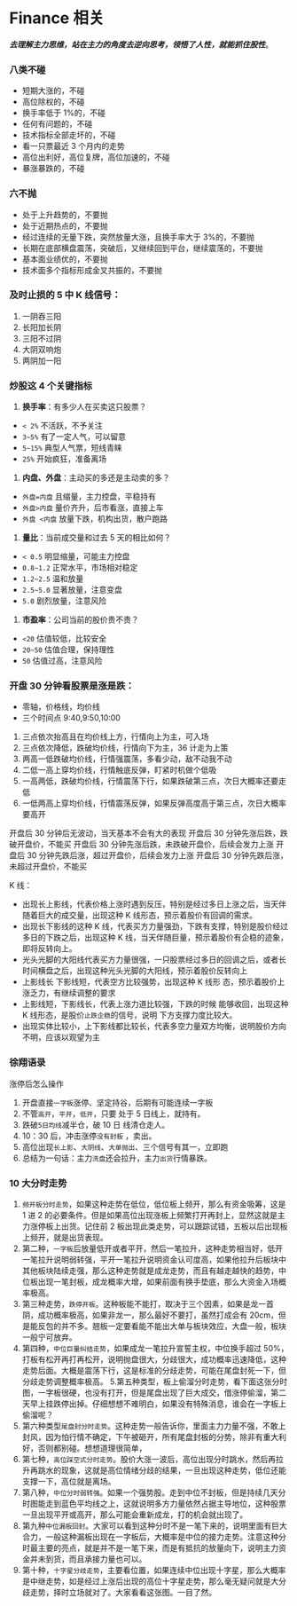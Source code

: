 # Finance 相关

**_去理解主力思维，站在主力的角度去逆向思考，领悟了人性，就能抓住股性_**。

### 八类不碰

- 短期大涨的，不碰
- 高位除权的，不碰
- 换手率低于 1%的，不碰
- 任何有问题的，不碰
- 技术指标全部走坏的，不碰
- 看一只票最近 3 个月内的走势
- 高位出利好，高位复牌，高位加速的，不碰
- 暴涨暴跌的，不碰

### 六不抛

- 处于上升趋势的，不要抛
- 处于近期热点的，不要抛
- 经过连续的无量下跌，突然放量大涨，且换手率大于 3%的，不要抛
- 长期在底部横盘震荡，突破后，又继续回到平台，继续震荡的，不要抛
- 基本面业绩优的，不要抛
- 技术面多个指标形成金叉共振的，不要抛

### 及时止损的 5 中 K 线信号：

1. 一阴吞三阳
2. 长阳加长阴
3. 三阳不过阴
4. 大阴双响炮
5. 两阴加一阳

### 炒股这 4 个关键指标

1. **换手率**：有多少人在买卖这只股票？

- `< 2%`  不活跃，不予关注
- `3~5%`  有了一定人气，可以留意
- `5~15%`  典型人气票，短线青睐
- `25%`  开始疯狂，准备离场

1. **内盘、外盘**：主动买的多还是主动卖的多？

- `外盘=内盘`  且缩量，主力控盘，平稳持有
- `外盘>内盘`  量价齐升，后市看涨，直接上车
- `外盘 <内盘`  放量下跌，机构出货，散户跑路

1. **量比**：当前成交量和过去 5 天的相比如何？

- `< 0.5`  明显缩量，可能主力控盘
- `0.8~1.2`  正常水平，市场相对稳定
- `1.2~2.5`  温和放量
- `2.5~5.0`  显著放量，注意变盘
- `5.0`  剧烈放量，注意风险

1. **市盈率**：公司当前的股价贵不贵？

- `<20`  估值较低，比较安全
- `20~50`  估值合理，保持理性
- `50`  估值过高，注意风险

### 开盘 30 分钟看股票是涨是跌：

- 零轴，价格线，均价线
- 三个时间点 9:40,9:50,10:00

1. 三点依次抬高且在均价线上方，行情向上为主，可入场
2. 三点依次降低，跌破均价线，行情向下为主，36 计走为上策
3. 两高一低跌破均价线，行情强震荡，多看少动，敌不动我不动
4. 二低一高上穿均价线，行情触底反弹，盯紧时机做个低吸
5. 一高两低，跌破均价线，行情震荡下行，如果跌破第三点，次日大概率还要走低
6. 一低两高上穿均价线，行情震荡反弹，如果反弹高度高于第三点，次日大概率要高开

开盘后 30 分钟后无波动，当天基本不会有大的表现
开盘后 30 分钟先涨后跌，跌破开盘价，不能买
开盘后 30 分钟先涨后跌，未跌破开盘价，后续会发力上涨
开盘后 30 分钟先跌后涨，超过开盘价，后续会发力上涨
开盘后 30 分钟先跌后涨，未超过开盘价，不能买

K 线：

- 出现长上影线，代表价格上涨时遇到反压，特别是经过多日上涨之后，当天伴随着巨大的成交量，出现这种 K 线形态，预示着股价有回调的需求。
- 出现长下影线的这种 K 线，代表买方力量强劲，下跌有支撑，特别是股价经过多日的下跌之后，出现这种 K 线，当天伴随巨量，预示着股价有企稳的迹象，即将反转向上。
- 光头光脚的大阳线代表买方力量很强，一只股票经过多日的回调之后，或者长时间横盘之后，出现这种光头光脚的大阳线，预示着股价反转向上
- 上影线长 下影线短，代表空方比较强势，出现这种 K 线形 态，预示着股价上涨乏力，有继续调整的要求
- 上影线短，下影线长，代表上涨力道比较强，下跌的时候 能够收回，出现这种 K 线形态，是股价`止跌企稳`的信号，说明 下方支撑力度比较大。
- 出现实体比较小，上下影线都比较长，代表多空力量双方均衡，说明股价方向不明，应该以观望为主

### 徐翔语录

涨停后怎么操作

1. 开盘直接`一字板`涨停、坚定持谷，后期有可能连续一字板
2. 不管`高开`，`平开`，`低开`，只要 处于 5 日线上，就持有。
3. 跌破`5日均线`减半仓，破 10 日 线清仓走人。
4. 10：30 后，冲击涨停`没有封板` ，卖出。
5. 高位出现`长上影`、`大阴线`、`大单抛出`、三个信号有其一，立即跑
6. 总结为一句话：主力`洗盘`还会拉升，主力`出货`行情暴跌。

### 10 大分时走势

1. `频开板分时走势`，如果这种走势在低位，低位板上频开，那么有资金吸筹，这是 1 进 2 的必要条件。但是如果高位出现涨板上频繁打开再封上，显然这就是主力涨停板上出货。记住前 2 板出现此类走势，可以跟踪试错，五板以后出现板上频开，就是出货表现。
2. 第二种，`一字板`后放量低开或者平开，然后一笔拉升，这种走势相当好，低开一笔拉升说明弱转强，平开一笔拉升说明资金认可度高，如果他拉升后板块中其他板块陆续走强，那么这种走势就是成龙走势，而且有越走越快的趋势，中位板出现一笔封板，成龙概率大增，如果前面有换手垫底，那么大资金入场概率极高。
3. 第三种走势，`跌停开板`。这种板能不能打，取决于三个因素，如果是龙一首阴，成功概率极高，如果非龙一，那么最好不要打，虽然打成会有 20cm，但是能反包的并不多。翘板一定要看能不能出大单与板块效应，大盘一般，板块一般宁可放弃。
4. 第四种，`中位巨量纠结走势`，如果成龙一笔拉升宣誓主权，中位换手超过 50%，打板有松开再打再松开，说明抛盘很大，分歧很大，成功概率迅速降低，这种走势后面。大概是震荡下行，这是标准的分歧走势，可能在尾盘封死一下，但分歧走势调整概率极高。 5.第五种类型，板上偷溜分时走势，看下面这张分时图，一字板很硬，也没有打开，但是尾盘出现了巨大成交，借涨停偷溜，第二天早上挂跌停出掉。仔细想想不难明白，如果没有特殊消息，谁会在一字板上偷溜呢？
5. 第六种类型`尾盘封分时走势`。这种走势一般告诉你，里面主力力量不强，不敢上封风，因为怕行情不确定，下午被砸开，所有尾盘封板的分势，除非有重大利好，否则都别碰。想想道理很简单，
6. 第七种，`高位踩空式分时走势`。股价大涨一波后，高位出现分时跳水，然后再拉升再跳水的现象，这就是高位情绪分歧的结果，一旦出现这种走势，低位还能支撑一下，高位就是离场。
7. 第八种，`中位分时弱转强`。如果一个强势股。走到中位不封板，但是持续几天分时图能走到蓝色平均线之上，这就说明多方力量依然占据主导地位，这种股票一旦出现平开或高开，那么可能会重新成龙，打的机会就出现了。
8. 第九种`中位漏板回封`。大家可以看到这种分时不是一笔下来的，说明里面有巨大合力，一般这种漏板出现在一字板后，大概率是中位的接力走势。注意这种分时最主要的亮点，就是并不是一笔下来，而是有抵抗的放量向下，说明主力资金并未到货，而且承接力量也可以。
9. 第十种，`十字星分歧走势`，主要看位置，如果连续中位出现十字星，那么大概率是中继走势，如是经过上涨后出现的高位十字星走势，那么毫无疑问就是大分歧走势，择时立场就对了。大家看看这张图。一目了然。
